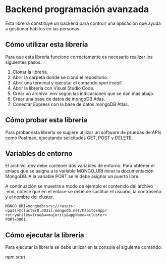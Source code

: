 # Backend programación avanzada

Esta librería constituye un backend para contruir una aplicación que ayuda a gestionar hábitos en las personas.

## Cómo utilizar esta librería

Para que esta librería funcione correctamente es necesario realizar los siguientes pasos:

1. Clonar la librería.
2. Abrir la carpeta donde se clonó el repositorio.
3. Abrir una terminal y ejecutar el comando _npm install_.
4. Abrir la librería con Visual Studio Code.
5. Crear un archivo .env según las indicaciones que se dan más abajo.
6. Crear una base de datos de mongoDB Atlas.
7. Conectar Express con la base de datos mongoDB Atlas.

## Cómo probar esta librería

Para probar esta librería se sugiere utilizar un software de pruebas de APIs como Postman, ejecutando solicitudes GET, POST y DELETE.

## Variables de entorno

El archivo .env debe contener dos variables de entorno. Para obtener el enlace que se asigna a la variable MONGO_URI mirar la documentación MongoDB. A la variable PORT se le debe asignar un puerto libre.

A continuación se muestra a modo de ejemplo el contenido del archivo .end, nótese que en el enlace se debe de sustituir el usuario, la contraseña y el nombre del cluster.

```
MONGO_URI=mongodb+srv://<user>:<pass>@cluster0.d03il.mongodb.net/habitosApp?retryWrites=true&w=majority&appName=<cluster> 
PORT=3001
```

## Cómo ejecutar la librería

Para ejecutar la librería se debe utilizar en la consola el siguiente comando:

_npm start_

